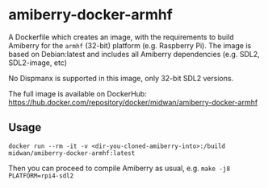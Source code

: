 # amiberry-docker-armhf

A Dockerfile which creates an image, with the requirements to build Amiberry for the `armhf` (32-bit) platform (e.g. Raspberry Pi).
The image is based on Debian:latest and includes all Amiberry dependencies (e.g. SDL2, SDL2-image, etc)

No Dispmanx is supported in this image, only 32-bit SDL2 versions.

The full image is available on DockerHub: <https://hub.docker.com/repository/docker/midwan/amiberry-docker-armhf>

## Usage
`docker run --rm -it -v <dir-you-cloned-amiberry-into>:/build midwan/amiberry-docker-armhf:latest`

Then you can proceed to compile Amiberry as usual, e.g. `make -j8 PLATFORM=rpi4-sdl2`
